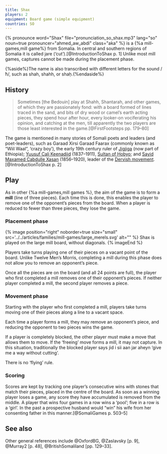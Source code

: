 ```yaml
---
title: Shax
players: 2
equipment: Board game (simple equipment)
countries: SO
---
```


<p class="lead">
{% pronounce word="Shax" file="pronunciation_so_shax.mp3" lang="so" noun=true
pronouncer="ahmed_aw_abdi" class="aka" %} is a {%a mill-games,mill game%} from Somalia. In central and southern regions of Somalia it is called <span lang="so" class="aka">jare</span> (‘cut’).[@IntroductionToShax p. 1] Unlike most mill games, captures cannot be made during the placement phase.
</p>

{%aside%}The name is also transcribed with different letters for the sound /ħ/, such as <span lang="so">shah</span>, <span lang="so">shahh</span>, or <span lang="so">shaḥ</span>.{%endaside%}

<!--
<blockquote class="twitter-tweet" data-lang="en"><p lang="en" dir="ltr"><a
href="https://twitter.com/hashtag/Shax?src=hash&amp;ref_src=twsrc%5Etfw">#Shax</a>
Somali traditional Board game on <a
href="https://twitter.com/hashtag/HIBF2017?src=hash&amp;ref_src=twsrc%5Etfw">#HIBF2017</a>
<a href="https://t.co/Zcf3S04xY2">pic.twitter.com/Zcf3S04xY2</a></p>&mdash;
🐪Tirsit Yetbarek (@ tirsity) <a
href="https://twitter.com/tirsity/status/890503033280507904?ref_src=twsrc%5Etfw">July
27, 2017</a></blockquote>
-->

## History

<blockquote class="blockquote epigraph">

Sometimes [the Bedouin] play at Shahh, Shantarah, and other games, of which they
are passionately fond: with a board formed of lines traced in the sand, and bits
of dry wood or camel’s earth acting pieces, they spend hour after hour, every
looker-on vociferating his opinion, and catching at the men, till apparently the
two players are those least interested in the game.[@FirstFootsteps pp. 179–80]

</blockquote>

The game is mentioned in many stories of Somali poets and leaders (and poet-leaders), such as <span class="noun" lang="so">Garaad Xirsi Garaad Faarax</span> (commonly known as “<span class="noun" lang="so">Wiil Waal</span>”, ‘crazy boy’), the early 19th century ruler of [<span class="noun" lang="so">Jigjiga</span>](https://en.wikipedia.org/wiki/Jijiga) (now part of Ethiopia); [<span class="noun" lang="so">Yuusuf Cali Keenadiid</span>](https://en.wikipedia.org/wiki/Yusuf_Ali_Kenadid) (1837–1911), [Sultan of Hobyo](https://en.wikipedia.org/wiki/Sultanate_of_Hobyo); and [<span class="noun" lang="so">Sayid Maxamed Cabdulle Xasan</span>](https://en.wikipedia.org/wiki/Mohammed_Abdullah_Hassan) (1856–1920), leader of the [Dervish movement](https://en.wikipedia.org/wiki/Dervish_movement_(Somali)).[@IntroductionToShax p. 2]

## Play

As in other {%a mill-games,mill games %}, the aim of the game is to form a **mill** (line of three pieces). Each time this is done, this enables the player to remove one of the opponent’s pieces from the board. When a player is reduced to fewer than three pieces, they lose the game.

### Placement phase

{% image 
    position="right"
    noborder=true
    size="small"
    src='../../articles/families/mill-games/large_merels.svg'
    alt="" %}
    <span class="noun" lang="so">Shax</span> is played on the large mill board, without diagonals.
{% imageEnd %}

Players take turns playing one of their pieces on a vacant point of the board. Unlike Twelve Men’s Morris, completing a mill during this phase does not allow you to remove an opponent’s piece.

Once all the pieces are on the board (and all 24 points are full), the player who first completed a mill removes one of their opponent’s pieces. If neither player completed a mill, the second player removes a piece.

### Movement phase

Starting with the player who first completed a mill, players take turns moving one of their pieces along a line to a vacant space.

Each time a player forms a mill, they may remove an opponent’s piece, and reducing the opponent to two pieces wins the game.

If a player is completely blocked, the other player must make a move that allows them to move. If the ‘freeing’ move forms a mill, it may not capture. In this situation, traditionally the blocked player says <span lang="so">jid i sii aan jar aheyn</span> ‘give me a way without cutting’.

There is no ‘flying’ rule.

### Scoring

Scores are kept by tracking one player’s consecutive wins with stones that match their pieces, placed in the centre of the board. As soon as a winning player loses a game, any score they have accumulated is removed from the middle. A player that wins four games in a row wins a ‘pool’; five in a row is a ‘girl’.  In the past a prospective husband would “win” his wife from her consenting father in this manner.[@SomaliGames p. 503–5]

## See also

Other general references include @OxfordBG, @Zaslavsky [p. 9], @Murray2 [p.  48], @BritishSomaliland [pp. 129–33].
